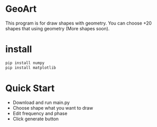 # GeoArt
This program is for draw shapes with geometry.
You can choose +20 shapes that using geometry (More shapes soon).

# install
``` python
pip install numpy
pip install matplotlib
```

# Quick Start
- Download and run main.py
- Choose shape what you want to draw
- Edit frequency and phase
- Click generate button
